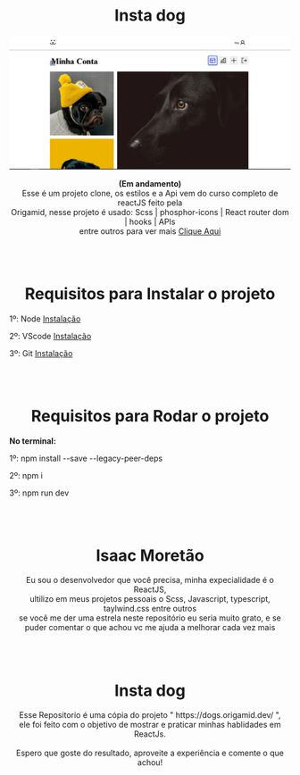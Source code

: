 <h1 align="center">
  Insta dog
</h1>

<img src='./src/assets/Site.png' />

<p align="center">
<b>(Em andamento)</b> <br />
Esse é um projeto clone, os estilos e a Api vem do curso completo de reactJS feito pela<br /> Origamid, nesse projeto é usado: Scss | phosphor-icons | React router dom | hooks | APIs<br /> 
entre outros para ver mais <a href='https://isaacmoretao.github.io/TeslaSite/' target='_blank'> Clique Aqui</a>
</p>

<br/><br/>

<h1 align="center">
  Requisitos para Instalar o projeto
</h1>

<p>
  1º: Node <a href='https://nodejs.org/en/'> Instalação </a> <br/>

  2º: VScode <a href='https://code.visualstudio.com/download'> Instalação </a> <br/>

  3º: Git <a href='https://git-scm.com/downloads'> Instalação </a> <br/>
</p>

<br/><br/>

<h1 align="center">
  Requisitos para Rodar o projeto
</h1>


<p> 
 <b>No terminal:</b> <br/>

  1º: npm install --save --legacy-peer-deps <br/>

  2º: npm i <br/>

  3º: npm run dev <br/>

</p>

<br/><br/>

<h1 align="center">
  Isaac Moretão
</h1>

 
<p align="center">
  Eu sou o desenvolvedor que você precisa, minha expecialidade é o ReactJS, <br />
  ultilizo em meus projetos pessoais o Scss, Javascript, typescript, taylwind.css entre outros <br />
  se você me der uma estrela neste repositório eu seria muito grato, e se puder comentar o que achou vc me ajuda a melhorar cada vez mais <br />
  
</p>

<br/><br/>

<h1 align="center">
  Insta dog
</h1>

<p align="center">
 Esse Repositorio é uma cópia do projeto " https://dogs.origamid.dev/ ",
 <br/> ele foi feito com o objetivo de mostrar e praticar minhas hablidades em ReactJs.
 <br /><br />
 Espero que goste do resultado, aproveite a experiência e comente o que achou!
</p>
